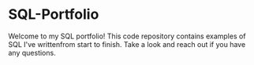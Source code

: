 # SQL-Portfolio
Welcome to my SQL portfolio! This code repository contains examples of SQL I've writtenfrom start to finish. Take a look and reach out if you have any questions.
